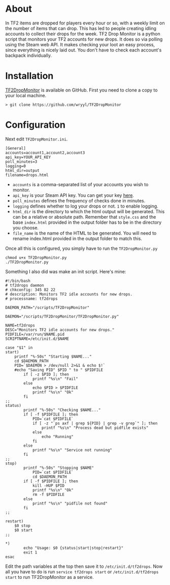 About
===
In TF2 items are dropped for players every hour or so, with a weekly limit on the number of items that can drop. This has led to people creating idling accounts to collect their drops for the week. TF2 Drop Monitor is a python script that monitors your TF2 accounts for new drops. It does so via polling using the Steam web API. It makes checking your loot an easy process, since everything is nicely laid out. You don't have to check each account's backpack individually.

Installation
===
[TF2DropMonitor](https://github.com/wryyl/TF2DropMonitor) is available on GitHub. First you need to clone a copy to your local machine.

    > git clone https://github.com/wryyl/TF2DropMonitor


Configuration
===
Next edit `TF2DropMonitor.ini`. 

    [General]
    accounts=account1,account2,account3
    api_key=YOUR_API_KEY
    poll_minutes=3
    logging=0
    html_dir=output
    filename=drops.html

* `accounts` is a comma-separated list of your accounts you wish to monitor.
* `api_key` is your Steam API key. You can get your key [here](http://steamcommunity.com/dev/apikey).
* `poll_minutes` defines the frequency of checks done in minutes.
* `logging` defines whether to log your drops or not. `1` to enable logging.
* `html_dir` is the directory to which the html output will be generated. This can be a relative or absolute path. Remember that `style.css` and the base `index.html` provided in the output folder has to be in the directory you choose.
* `file_name` is the name of the HTML to be generated. You will need to rename index.html provided in the output folder to match this.

Once all this is configured, you simply have to run the `TF2DropMonitor.py`

    chmod u+x TF2DropMonitor.py
    ./TF2DropMonitor.py

Something I also did was make an init script. Here's mine:

    #!/bin/bash
    # tf2drops daemon
    # chkconfig: 345 82 22
    # description: Monitors TF2 idle accounts for new drops.
    # processname: tf2drops

    DAEMON_PATH="/scripts/TF2DropMonitor"

    DAEMON="/scripts/TF2DropMonitor/TF2DropMonitor.py"

    NAME=tf2drops
    DESC="Monitors TF2 idle accounts for new drops."
    PIDFILE=/var/run/$NAME.pid
    SCRIPTNAME=/etc/init.d/$NAME

    case "$1" in
    start)
        printf "%-50s" "Starting $NAME..."
        cd $DAEMON_PATH
        PID=`$DAEMON > /dev/null 2>&1 & echo $!`
        #echo "Saving PID" $PID " to " $PIDFILE
            if [ -z $PID ]; then
                printf "%s\n" "Fail"
            else
                echo $PID > $PIDFILE
                printf "%s\n" "Ok"
            fi
    ;;
    status)
            printf "%-50s" "Checking $NAME..."
            if [ -f $PIDFILE ]; then
                PID=`cat $PIDFILE`
                if [ -z "`ps axf | grep ${PID} | grep -v grep`" ]; then
                    printf "%s\n" "Process dead but pidfile exists"
                else
                    echo "Running"
                fi
            else
                printf "%s\n" "Service not running"
            fi
    ;;
    stop)
            printf "%-50s" "Stopping $NAME"
                PID=`cat $PIDFILE`
                cd $DAEMON_PATH
            if [ -f $PIDFILE ]; then
                kill -HUP $PID
                printf "%s\n" "Ok"
                rm -f $PIDFILE
            else
                printf "%s\n" "pidfile not found"
            fi
    ;;

    restart)
        $0 stop
        $0 start
    ;;

    *)
            echo "Usage: $0 {status|start|stop|restart}"
            exit 1
    esac
        
Edit the path variables at the top then save it to `/etc/init.d/tf2drops`. Now all you have to do is run `service tf2drops start` or `/etc/init.d/tf2drops start` to run TF2DropMonitor as a service. 

